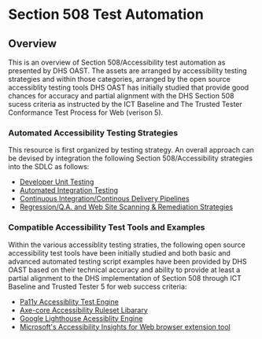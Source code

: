 # Section 508 Test Automation
## Overview
This is an overview of Section 508/Accessibility test automation as presented by DHS OAST. The assets are arranged by accessibility testing strategies and within those categories, arranged by the open source accessiblity testing tools DHS OAST has initially studied that provide good chances for accuracy and partial alignment with the DHS Section 508 sucess criteria as instructed by the ICT Baseline and The Trusted Tester Conformance Test Process for Web (verison 5).   

### Automated Accessibility Testing Strategies
This resource is first organized by testing strategy. An overall approach can be devised by integration the following Section 508/Accessibility strategies into the SDLC as follows:  

* [Developer Unit Testing](https://github.com/akingkci/508-Test-Automation/tree/master/examples/axe-core)
* [Automated Integration Testing](https://github.com/akingkci/508-Test-Automation/tree/master/examples/lighthouse)
* [Continuous Integration/Continous Delivery Pipelines](https://github.com/akingkci/508-Test-Automation/tree/master/examples/lighthouse)
* [Regression/Q.A. and Web Site Scanning & Remediation Strategies](https://github.com/akingkci/508-Test-Automation/tree/master/examples/lighthouse)  

### Compatible Accessibility Test Tools and Examples
Within the various accessiblity testing straties, the following open source accessibility test tools have been initially studied and both basic and advanced automated testing script examples have been provided by DHS OAST based on their technical accuracy and ability to provide at least a partial alignment to the DHS implementation of Section 508 through ICT Baseline and Trusted Tester 5 for web success criteria:  

* [Pa11y Accessiblity Test Engine](https://github.com/akingkci/508-Test-Automation/tree/master/examples/pa11y)
* [Axe-core Accessibility Ruleset Libarary](https://github.com/akingkci/508-Test-Automation/tree/master/examples/axe-core)
* [Google Lighthouse Acessiblity Engine](https://github.com/akingkci/508-Test-Automation/tree/master/examples/lighthouse)
* [Microsoft's Accessibility Insights for Web browser extension tool](https://github.com/akingkci/508-Test-Automation/tree/master/examples/lighthouse)

